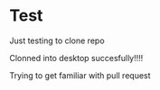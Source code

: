 # Test
Just testing to clone repo

Clonned into desktop succesfully!!!!

Trying to get familiar with pull request
